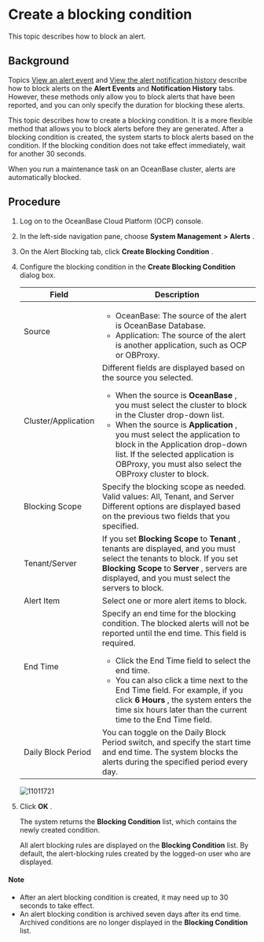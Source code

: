 Create a blocking condition 
================================================

This topic describes how to block an alert. 

Background 
-------------------------------

Topics [View an alert event](../9.use-alert-management/12.view-alert-events.md) and [View the alert notification history](../9.use-alert-management/13.view-alert-notification-records.md) describe how to block alerts on the **Alert Events** and **Notification History** tabs. However, these methods only allow you to block alerts that have been reported, and you can only specify the duration for blocking these alerts. 

This topic describes how to create a blocking condition. It is a more flexible method that allows you to block alerts before they are generated. After a blocking condition is created, the system starts to block alerts based on the condition. If the blocking condition does not take effect immediately, wait for another 30 seconds. 

When you run a maintenance task on an OceanBase cluster, alerts are automatically blocked.

Procedure 
------------------------------

1. Log on to the OceanBase Cloud Platform (OCP) console.

   

2. In the left-side navigation pane, choose **System Management** **\>** **Alerts** .

   

3. On the Alert Blocking tab, click **Create Blocking Condition** .

   

4. Configure the blocking condition in the **Create Blocking Condition** dialog box. 

   

   |        Field        |                                                                                                                                                                                                                                           Description                                                                                                                                                                                                                                           |
   |---------------------|-------------------------------------------------------------------------------------------------------------------------------------------------------------------------------------------------------------------------------------------------------------------------------------------------------------------------------------------------------------------------------------------------------------------------------------------------------------------------------------------------|
   | Source              | <ul><li> OceanBase: The source of the alert is OceanBase Database.   </li><li> Application: The source of the alert is another application, such as OCP or OBProxy. </li></ul>                                                                                                                                                                                                                                                        |
   | Cluster/Application | Different fields are displayed based on the source you selected.<ul><li> When the source is **OceanBase** , you must select the cluster to block in the Cluster drop-down list.   </li><li> When the source is **Application** , you must select the application to block in the Application drop-down list. If the selected application is OBProxy, you must also select the OBProxy cluster to block. </li></ul>   |
   | Blocking Scope      | Specify the blocking scope as needed. Valid values: All, Tenant, and Server Different options are displayed based on the previous two fields that you specified.                                                                                                                                                                                                                                                                                                                                |
   | Tenant/Server       | If you set **Blocking Scope** to **Tenant** , tenants are displayed, and you must select the tenants to block.  If you set **Blocking Scope** to **Server** , servers are displayed, and you must select the servers to block.                                                                                                                                                                                                                                                  |
   | Alert Item          | Select one or more alert items to block.                                                                                                                                                                                                                                                                                                                                                                                                                                                        |
   | End Time            | Specify an end time for the blocking condition. The blocked alerts will not be reported until the end time. This field is required.  <ul><li> Click the End Time field to select the end time.   </li><li> You can also click a time next to the End Time field. For example, if you click **6 Hours** , the system enters the time six hours later than the current time to the End Time field. </li></ul>           |
   | Daily Block Period  | You can toggle on the Daily Block Period switch, and specify the start time and end time. The system blocks the alerts during the specified period every day.                                                                                                                                                                                                                                                                                                                                   |

   

   ![11011721](https://help-static-aliyun-doc.aliyuncs.com/assets/img/en-US/8772477361/p346411.png)
   




<!-- -->

5. Click **OK** . 

   The system returns the **Blocking Condition** list, which contains the newly created condition. 

   All alert blocking rules are displayed on the **Blocking Condition** list. By default, the alert-blocking rules created by the logged-on user who are displayed. 
   
  <main id="notice" type='explain'>
    <h4>Note</h4>
    <ul>
    <li>After an alert blocking condition is created, it may need up to 30 seconds to take effect.</li>
    <li>An alert blocking condition is archived seven days after its end time. Archived conditions are no longer displayed in the <strong>Blocking Condition</strong> list.</li>
    </ul>
  </main>

     
   

   
   



